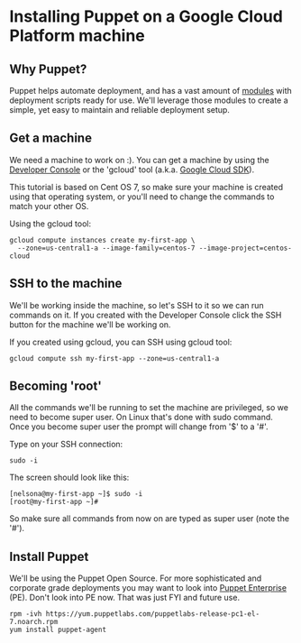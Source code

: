 # Installing Puppet on a Google Cloud Platform machine

## Why Puppet?

Puppet helps automate deployment, and has a vast amount of [modules][] with
deployment scripts ready for use. We'll leverage those modules to create a
simple, yet easy to maintain and reliable deployment setup.

## Get a machine

We need a machine to work on :). You can get a machine by using the
[Developer Console][] or the 'gcloud' tool (a.k.a. [Google Cloud SDK][]).

This tutorial is based on Cent OS 7, so make sure your machine is created using
that operating system, or you'll need to change the commands to match your other
OS.

Using the gcloud tool:

```
gcloud compute instances create my-first-app \
  --zone=us-central1-a --image-family=centos-7 --image-project=centos-cloud
```

## SSH to the machine

We'll be working inside the machine, so let's SSH to it so we can run commands
on it. If you created with the Developer Console click the SSH button for the
machine we'll be working on.

If you created using gcloud, you can SSH using gcloud tool:

```
gcloud compute ssh my-first-app --zone=us-central1-a
```

## Becoming 'root'

All the commands we'll be running to set the machine are privileged, so we need
to become super user. On Linux that's done with sudo command. Once you become
super user the prompt will change from '$' to a '#'.

Type on your SSH connection:

```
sudo -i
```

The screen should look like this:

```
[nelsona@my-first-app ~]$ sudo -i
[root@my-first-app ~]# 
```

So make sure all commands from now on are typed as super user (note the '#').

## Install Puppet

We'll be using the Puppet Open Source. For more sophisticated and corporate
grade deployments you may want to look into [Puppet Enterprise][] (PE). Don't
look into PE now. That was just FYI and future use.

```
rpm -ivh https://yum.puppetlabs.com/puppetlabs-release-pc1-el-7.noarch.rpm
yum install puppet-agent
```


[Puppet Enterprise]: https://puppet.com/product/puppet-enterprise
[modules]: https://forge.puppet.com
[Developer Console]: https://cloud.google.com/console
[Google Cloud SDK]: https://cloud.google.com/sdk
